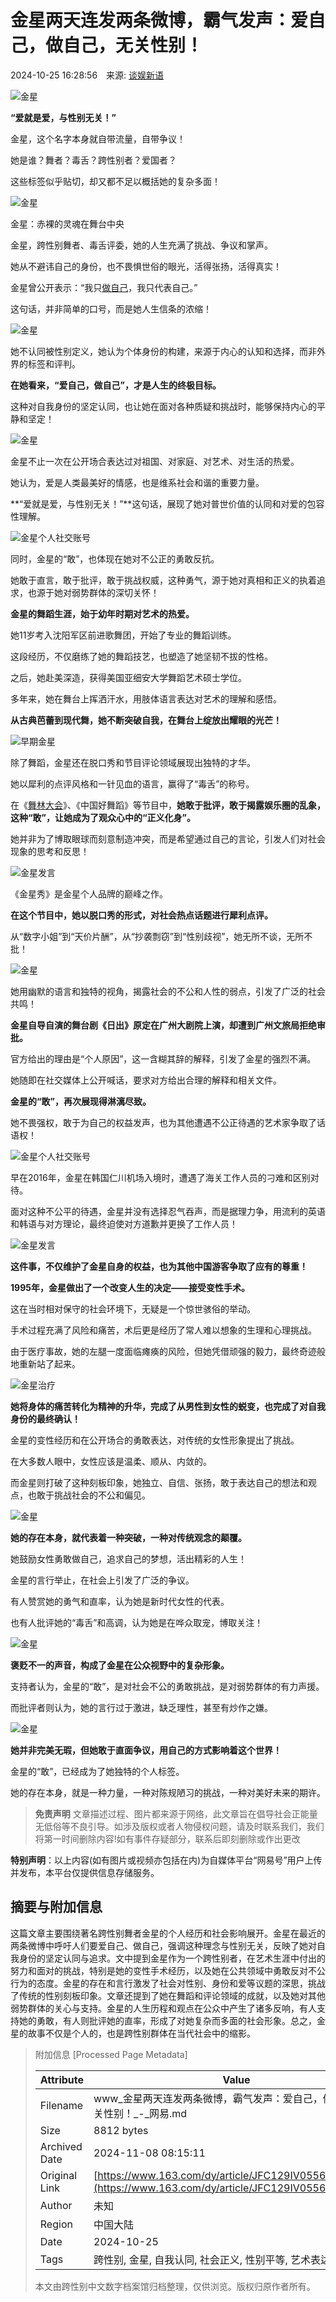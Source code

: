 # 金星两天连发两条微博，霸气发声：爱自己，做自己，无关性别！

2024-10-25 16:28:56　来源: [谈娱新语](https://www.163.com/dy/media/T1697684365135.html)  
  
![金星](https://static.ws.126.net/163/f2e/dy_media/dy_media/static/images/ipLocation.f6d00eb.svg)

**“爱就是爱，与性别无关！”**

金星，这个名字本身就自带流量，自带争议！

她是谁？舞者？毒舌？跨性别者？爱国者？

这些标签似乎贴切，却又都不足以概括她的复杂多面！

![金星](https://nimg.ws.126.net/?url=http%3A%2F%2Fdingyue.ws.126.net%2F2024%2F1025%2F5f4c84a1j00slwkvx0022d000v800n2m.jpg&thumbnail=660x2147483647&quality=80&type=jpg)

金星：赤裸的灵魂在舞台中央

金星，跨性别舞者、毒舌评委，她的人生充满了挑战、争议和掌声。

她从不避讳自己的身份，也不畏惧世俗的眼光，活得张扬，活得真实！

金星曾公开表示：“我只[做自己](https://ent.163.com/keywords/5/5/505a81ea5df1/1.html)，我只代表自己。”

这句话，并非简单的口号，而是她人生信条的浓缩！

![金星](https://nimg.ws.126.net/?url=http%3A%2F%2Fdingyue.ws.126.net%2F2024%2F1025%2Fadfd7443j00slwkvx0042d000xw00p0m.jpg&thumbnail=660x2147483647&quality=80&type=jpg)

她不认同被性别定义，她认为个体身份的构建，来源于内心的认知和选择，而非外界的标签和评判。

**在她看来，“爱自己，做自己”，才是人生的终极目标。**

这种对自我身份的坚定认同，也让她在面对各种质疑和挑战时，能够保持内心的平静和坚定！

![金星](https://nimg.ws.126.net/?url=http%3A%2F%2Fdingyue.ws.126.net%2F2024%2F1025%2F343d2a35j00slwkvx002ed000w200osm.jpg&thumbnail=660x2147483647&quality=80&type=jpg)

金星不止一次在公开场合表达过对祖国、对家庭、对艺术、对生活的热爱。

她认为，爱是人类最美好的情感，也是维系社会和谐的重要力量。

**“爱就是爱，与性别无关！”**这句话，展现了她对普世价值的认同和对爱的包容性理解。

![金星个人社交账号](https://nimg.ws.126.net/?url=http%3A%2F%2Fdingyue.ws.126.net%2F2024%2F1025%2Fb9a67d26j00slwkvx001vd000ra00k0m.jpg&thumbnail=660x2147483647&quality=80&type=jpg)

同时，金星的“敢”，也体现在她对不公正的勇敢反抗。

她敢于直言，敢于批评，敢于挑战权威，这种勇气，源于她对真相和正义的执着追求，也源于她对弱势群体的深切关怀！

**金星的舞蹈生涯，始于幼年时期对艺术的热爱。**

她11岁考入沈阳军区前进歌舞团，开始了专业的舞蹈训练。

这段经历，不仅磨练了她的舞蹈技艺，也塑造了她坚韧不拔的性格。

之后，她赴美深造，获得美国亚细安大学舞蹈艺术硕士学位。

多年来，她在舞台上挥洒汗水，用肢体语言表达对艺术的理解和感悟。

**从古典芭蕾到现代舞，她不断突破自我，在舞台上绽放出耀眼的光芒！**

![早期金星](https://nimg.ws.126.net/?url=http%3A%2F%2Fdingyue.ws.126.net%2F2024%2F1025%2F89a8b300j00slwkvx000zd000t800jem.jpg&thumbnail=660x2147483647&quality=80&type=jpg)

除了舞蹈，金星还在脱口秀和节目评论领域展现出独特的才华。

她以犀利的点评风格和一针见血的语言，赢得了“毒舌”的称号。

在《[舞林大会](https://ent.163.com/keywords/8/1/821e679759274f1a/1.html)》、《中国好舞蹈》等节目中，**她敢于批评，敢于揭露娱乐圈的乱象，这种“敢”，让她成为了观众心中的“正义化身”。**

她并非为了博取眼球而刻意制造冲突，而是希望通过自己的言论，引发人们对社会现象的思考和反思！

![金星发言](https://nimg.ws.126.net/?url=http%3A%2F%2Fdingyue.ws.126.net%2F2024%2F1025%2F470c8575j00slwkvx003cd000oc00ukm.jpg&thumbnail=660x2147483647&quality=80&type=jpg)

《金星秀》是金星个人品牌的巅峰之作。

**在这个节目中，她以脱口秀的形式，对社会热点话题进行犀利点评。**

从“数字小姐”到“天价片酬”，从“抄袭剽窃”到“性别歧视”，她无所不谈，无所不批！

![金星](https://nimg.ws.126.net/?url=http%3A%2F%2Fdingyue.ws.126.net%2F2024%2F1025%2Fd7fe8334j00slwkvx003ud000ym00qym.jpg&thumbnail=660x2147483647&quality=80&type=jpg)

她用幽默的语言和独特的视角，揭露社会的不公和人性的弱点，引发了广泛的社会共鸣！

**金星自导自演的舞台剧《日出》原定在广州大剧院上演，却遭到广州文旅局拒绝审批。**

官方给出的理由是“个人原因”，这一含糊其辞的解释，引发了金星的强烈不满。

她随即在社交媒体上公开喊话，要求对方给出合理的解释和相关文件。

**金星的“敢”，再次展现得淋漓尽致。**

她不畏强权，敢于为自己的权益发声，也为其他遭遇不公正待遇的艺术家争取了话语权！

![金星个人社交账号](https://nimg.ws.126.net/?url=http%3A%2F%2Fdingyue.ws.126.net%2F2024%2F1025%2F99d009fej00slwkvx003id000ku00xqm.jpg&thumbnail=660x2147483647&quality=80&type=jpg)

早在2016年，金星在韩国仁川机场入境时，遭遇了海关工作人员的刁难和区别对待。

面对这种不公平的待遇，金星并没有选择忍气吞声，而是据理力争，用流利的英语和韩语与对方理论，最终迫使对方道歉并更换了工作人员！

![金星发言](https://nimg.ws.126.net/?url=http%3A%2F%2Fdingyue.ws.126.net%2F2024%2F1025%2F4d4f2539j00slwkvx003ld000w400q2m.jpg&thumbnail=660x2147483647&quality=80&type=jpg)

**这件事，不仅维护了金星自身的权益，也为其他中国游客争取了应有的尊重！**

**1995年，金星做出了一个改变人生的决定——接受变性手术。**

这在当时相对保守的社会环境下，无疑是一个惊世骇俗的举动。

手术过程充满了风险和痛苦，术后更是经历了常人难以想象的生理和心理挑战。

由于医疗事故，她的左腿一度面临瘫痪的风险，但她凭借顽强的毅力，最终奇迹般地重新站了起来。

![金星治疗](https://nimg.ws.126.net/?url=http%3A%2F%2Fdingyue.ws.126.net%2F2024%2F1025%2F4d192036j00slwkvx002sd000z800lqm.jpg&thumbnail=660x2147483647&quality=80&type=jpg)

**她将身体的痛苦转化为精神的升华，完成了从男性到女性的蜕变，也完成了对自我身份的最终确认！**

金星的变性经历和在公开场合的勇敢表达，对传统的女性形象提出了挑战。

在大多数人眼中，女性应该是温柔、顺从、内敛的。

而金星则打破了这种刻板印象，她独立、自信、张扬，敢于表达自己的想法和观点，也敢于挑战社会的不公和偏见。

![金星](https://nimg.ws.126.net/?url=http%3A%2F%2Fdingyue.ws.126.net%2F2024%2F1025%2F76c223b4j00slwkvx001zd000ma00p6m.jpg&thumbnail=660x2147483647&quality=80&type=jpg)

**她的存在本身，就代表着一种突破，一种对传统观念的颠覆。**

她鼓励女性勇敢做自己，追求自己的梦想，活出精彩的人生！

金星的言行举止，在社会上引发了广泛的争议。

有人赞赏她的勇气和直率，认为她是新时代女性的代表。

也有人批评她的“毒舌”和高调，认为她是在哗众取宠，博取关注！

![金星](https://nimg.ws.126.net/?url=http%3A%2F%2Fdingyue.ws.126.net%2F2024%2F1025%2F49078bbej00slwkvx003wd000y800z0m.jpg&thumbnail=660x2147483647&quality=80&type=jpg)

**褒贬不一的声音，构成了金星在公众视野中的复杂形象。**

支持者认为，金星的“敢”，是对社会不公的勇敢挑战，是对弱势群体的有力声援。

而批评者则认为，她的言行过于激进，缺乏理性，甚至有炒作之嫌。

![金星](https://nimg.ws.126.net/?url=http%3A%2F%2Fdingyue.ws.126.net%2F2024%2F1025%2Fc35c0c76j00slwkvx004rd000x20106m.jpg&thumbnail=660x2147483647&quality=80&type=jpg)

**她并非完美无瑕，但她敢于直面争议，用自己的方式影响着这个世界！**

金星的“敢”，已经成为了她独特的个人标签。

她的存在本身，就是一种力量，一种对陈规陋习的挑战，一种对美好未来的期许。

> **免责声明** 文章描述过程、图片都来源于网络，此文章旨在倡导社会正能量无低俗等不良引导。如涉及版权或者人物侵权问题，请及时联系我们，我们将第一时间删除内容!如有事件存疑部分，联系后即刻删除或作出更改

**特别声明**：以上内容(如有图片或视频亦包括在内)为自媒体平台“网易号”用户上传并发布，本平台仅提供信息存储服务。

## 摘要与附加信息

<!-- tcd_abstract -->
这篇文章主要围绕著名跨性别舞者金星的个人经历和社会影响展开。金星在最近的两条微博中呼吁人们要爱自己、做自己，强调这种理念与性别无关，反映了她对自我身份的坚定认同与追求。文中提到金星作为一个跨性别者，在艺术生涯中付出的努力和面对的挑战，特别是她的变性手术经历，以及她在公共领域中勇敢反对不公行为的态度。金星的存在和言行激发了社会对性别、身份和爱等议题的深思，挑战了传统的性别刻板印象。文章还提到了她在舞蹈和评论领域的成就，以及她对其他弱势群体的关心与支持。金星的人生历程和观点在公众中产生了诸多反响，有人支持她的勇敢，有人则批评她的直率，形成了对她复杂而多面的社会形象。总之，金星的故事不仅是个人的，也是跨性别群体在当代社会中的缩影。
<!-- tcd_abstract_end -->

> 附加信息 [Processed Page Metadata]
>
> | Attribute       | Value                                  |
> |-----------------|----------------------------------------|
> | Filename        | www_金星两天连发两条微博，霸气发声：爱自己，做自己，无关性别！_-_网易.md                             |
> | Size            | 8812 bytes                           |
> | Archived Date   | 2024-11-08 08:15:11                             |
> | Original Link   | [https://www.163.com/dy/article/JFC129IV05565Y4V.html](https://www.163.com/dy/article/JFC129IV05565Y4V.html)                       |
> | Author          | 未知                               |
> | Region          | 中国大陆                               |
> | Date            | 2024-10-25                                 |
> | Tags            | 跨性别, 金星, 自我认同, 社会正义, 性别平等, 艺术表达, 生命故事                                 |
>
> 本文由跨性别中文数字档案馆归档整理，仅供浏览。版权归原作者所有。
>